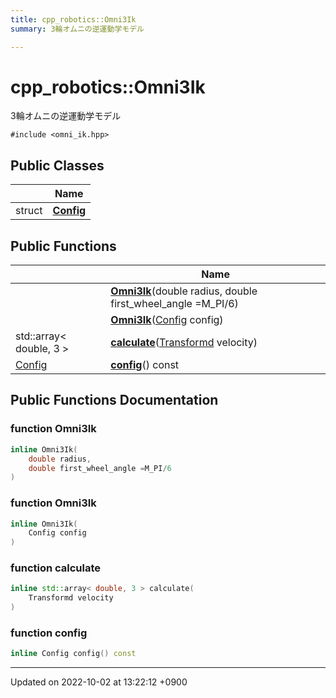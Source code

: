 ```yaml
---
title: cpp_robotics::Omni3Ik
summary: 3輪オムニの逆運動学モデル 

---
```


# cpp_robotics::Omni3Ik



3輪オムニの逆運動学モデル 


`#include <omni_ik.hpp>`

## Public Classes

|                | Name           |
| -------------- | -------------- |
| struct | **[Config](/cpp_robotics/doxybook/Classes/structcpp__robotics_1_1Omni3Ik_1_1Config/)**  |

## Public Functions

|                | Name           |
| -------------- | -------------- |
| | **[Omni3Ik](/cpp_robotics/doxybook/Classes/classcpp__robotics_1_1Omni3Ik/#function-omni3ik)**(double radius, double first_wheel_angle =M_PI/6) |
| | **[Omni3Ik](/cpp_robotics/doxybook/Classes/classcpp__robotics_1_1Omni3Ik/#function-omni3ik)**([Config](/cpp_robotics/doxybook/Classes/structcpp__robotics_1_1Omni3Ik_1_1Config/) config) |
| std::array< double, 3 > | **[calculate](/cpp_robotics/doxybook/Classes/classcpp__robotics_1_1Omni3Ik/#function-calculate)**([Transformd](/cpp_robotics/doxybook/Namespaces/namespacecpp__robotics/#using-transformd) velocity) |
| [Config](/cpp_robotics/doxybook/Classes/structcpp__robotics_1_1Omni3Ik_1_1Config/) | **[config](/cpp_robotics/doxybook/Classes/classcpp__robotics_1_1Omni3Ik/#function-config)**() const |

## Public Functions Documentation

### function Omni3Ik

```cpp
inline Omni3Ik(
    double radius,
    double first_wheel_angle =M_PI/6
)
```


### function Omni3Ik

```cpp
inline Omni3Ik(
    Config config
)
```


### function calculate

```cpp
inline std::array< double, 3 > calculate(
    Transformd velocity
)
```


### function config

```cpp
inline Config config() const
```


-------------------------------

Updated on 2022-10-02 at 13:22:12 +0900